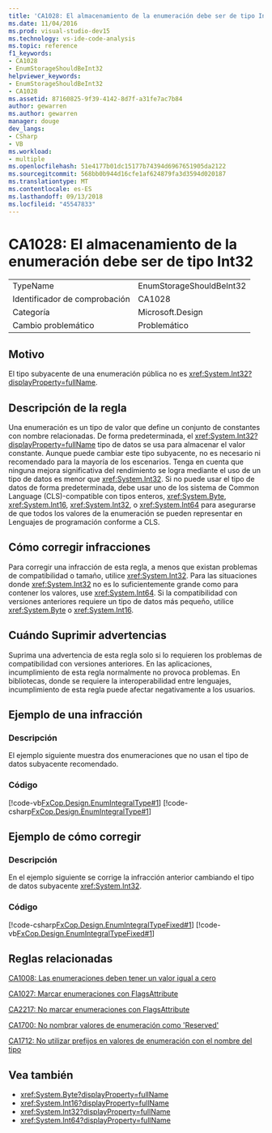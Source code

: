 ```yaml
---
title: 'CA1028: El almacenamiento de la enumeración debe ser de tipo Int32'
ms.date: 11/04/2016
ms.prod: visual-studio-dev15
ms.technology: vs-ide-code-analysis
ms.topic: reference
f1_keywords:
- CA1028
- EnumStorageShouldBeInt32
helpviewer_keywords:
- EnumStorageShouldBeInt32
- CA1028
ms.assetid: 87160825-9f39-4142-8d7f-a31fe7ac7b84
author: gewarren
ms.author: gewarren
manager: douge
dev_langs:
- CSharp
- VB
ms.workload:
- multiple
ms.openlocfilehash: 51e4177b01dc15177b74394d6967651905da2122
ms.sourcegitcommit: 568bb0b944d16cfe1af624879fa3d3594d020187
ms.translationtype: MT
ms.contentlocale: es-ES
ms.lasthandoff: 09/13/2018
ms.locfileid: "45547833"
---
```

# <a name="ca1028-enum-storage-should-be-int32"></a>CA1028: El almacenamiento de la enumeración debe ser de tipo Int32

|||
|-|-|
|TypeName|EnumStorageShouldBeInt32|
|Identificador de comprobación|CA1028|
|Categoría|Microsoft.Design|
|Cambio problemático|Problemático|

## <a name="cause"></a>Motivo
 El tipo subyacente de una enumeración pública no es <xref:System.Int32?displayProperty=fullName>.

## <a name="rule-description"></a>Descripción de la regla
 Una enumeración es un tipo de valor que define un conjunto de constantes con nombre relacionadas. De forma predeterminada, el <xref:System.Int32?displayProperty=fullName> tipo de datos se usa para almacenar el valor constante. Aunque puede cambiar este tipo subyacente, no es necesario ni recomendado para la mayoría de los escenarios. Tenga en cuenta que ninguna mejora significativa del rendimiento se logra mediante el uso de un tipo de datos es menor que <xref:System.Int32>. Si no puede usar el tipo de datos de forma predeterminada, debe usar uno de los sistema de Common Language (CLS)-compatible con tipos enteros, <xref:System.Byte>, <xref:System.Int16>, <xref:System.Int32>, o <xref:System.Int64> para asegurarse de que todos los valores de la enumeración se pueden representar en Lenguajes de programación conforme a CLS.

## <a name="how-to-fix-violations"></a>Cómo corregir infracciones
 Para corregir una infracción de esta regla, a menos que existan problemas de compatibilidad o tamaño, utilice <xref:System.Int32>. Para las situaciones donde <xref:System.Int32> no es lo suficientemente grande como para contener los valores, use <xref:System.Int64>. Si la compatibilidad con versiones anteriores requiere un tipo de datos más pequeño, utilice <xref:System.Byte> o <xref:System.Int16>.

## <a name="when-to-suppress-warnings"></a>Cuándo Suprimir advertencias
 Suprima una advertencia de esta regla solo si lo requieren los problemas de compatibilidad con versiones anteriores. En las aplicaciones, incumplimiento de esta regla normalmente no provoca problemas. En bibliotecas, donde se requiere la interoperabilidad entre lenguajes, incumplimiento de esta regla puede afectar negativamente a los usuarios.

## <a name="example-of-a-violation"></a>Ejemplo de una infracción

### <a name="description"></a>Descripción
 El ejemplo siguiente muestra dos enumeraciones que no usan el tipo de datos subyacente recomendado.

### <a name="code"></a>Código
 [!code-vb[FxCop.Design.EnumIntegralType#1](../code-quality/codesnippet/VisualBasic/ca1028-enum-storage-should-be-int32_1.vb)]
 [!code-csharp[FxCop.Design.EnumIntegralType#1](../code-quality/codesnippet/CSharp/ca1028-enum-storage-should-be-int32_1.cs)]

## <a name="example-of-how-to-fix"></a>Ejemplo de cómo corregir

### <a name="description"></a>Descripción
 En el ejemplo siguiente se corrige la infracción anterior cambiando el tipo de datos subyacente <xref:System.Int32>.

### <a name="code"></a>Código
 [!code-csharp[FxCop.Design.EnumIntegralTypeFixed#1](../code-quality/codesnippet/CSharp/ca1028-enum-storage-should-be-int32_2.cs)]
 [!code-vb[FxCop.Design.EnumIntegralTypeFixed#1](../code-quality/codesnippet/VisualBasic/ca1028-enum-storage-should-be-int32_2.vb)]

## <a name="related-rules"></a>Reglas relacionadas
 [CA1008: Las enumeraciones deben tener un valor igual a cero](../code-quality/ca1008-enums-should-have-zero-value.md)

 [CA1027: Marcar enumeraciones con FlagsAttribute](../code-quality/ca1027-mark-enums-with-flagsattribute.md)

 [CA2217: No marcar enumeraciones con FlagsAttribute](../code-quality/ca2217-do-not-mark-enums-with-flagsattribute.md)

 [CA1700: No nombrar valores de enumeración como 'Reserved'](../code-quality/ca1700-do-not-name-enum-values-reserved.md)

 [CA1712: No utilizar prefijos en valores de enumeración con el nombre del tipo](../code-quality/ca1712-do-not-prefix-enum-values-with-type-name.md)

## <a name="see-also"></a>Vea también

- <xref:System.Byte?displayProperty=fullName>
- <xref:System.Int16?displayProperty=fullName>
- <xref:System.Int32?displayProperty=fullName>
- <xref:System.Int64?displayProperty=fullName>